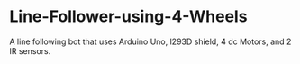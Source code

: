 # Line-Follower-using-4-Wheels
A line following bot that uses Arduino Uno, l293D shield, 4 dc Motors, and 2 IR sensors. 
